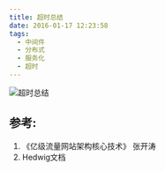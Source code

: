 ```yaml
---
title: 超时总结
date: 2016-01-17 12:23:58
tags:
  - 中间件
  - 分布式
  - 服务化
  - 超时
---
```


![超时总结](http://www6v.github.io/www6vHome/timeout/timeout.jpg "超时总结")

## 参考:

1. 《亿级流量网站架构核心技术》 张开涛
2. Hedwig文档
